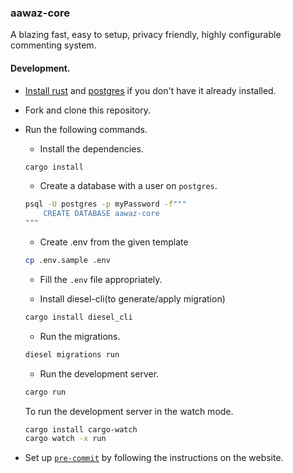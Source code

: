 ### aawaz-core

A blazing fast, easy to setup, privacy friendly, highly configurable commenting system.


#### Development.

- [Install rust](https://www.rust-lang.org/tools/install) and [postgres](https://www.postgresql.org/download/) if you don't have it already installed.

- Fork and clone this repository.

- Run the following commands.
    - Install the dependencies.
    ```sh
    cargo install
    ```

    - Create a database with a user on `postgres`.
    ```sh
    psql -U postgres -p myPassword -f"""
        CREATE DATABASE aawaz-core
    """
    ```
    - Create .env from the given template
    ```sh
    cp .env.sample .env
    ```

    - Fill the `.env` file appropriately.

    - Install diesel-cli(to generate/apply migration)
    ```sh
    cargo install diesel_cli
    ```

    - Run the migrations.
    ```sh
    diesel migrations run
    ```

    - Run the development server.
    ```sh
    cargo run
    ```
    To run the development server in the watch mode.
    ```sh
    cargo install cargo-watch
    cargo watch -x run
    ```

- Set up [`pre-commit`](https://pre-commit.com) by following the instructions on the website.
